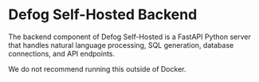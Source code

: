# Defog Self-Hosted Backend

The backend component of Defog Self-Hosted is a FastAPI Python server that handles natural language processing, SQL generation, database connections, and API endpoints.

We do not recommend running this outside of Docker.
